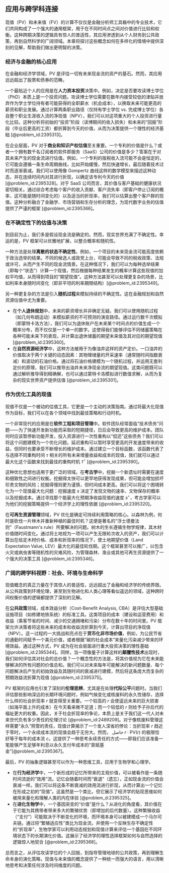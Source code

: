 ## 应用与跨学科连接

现值（PV）和未来值（FV）的计算不仅仅是金融分析师工具箱中的专业技术，它们共同构成了一个强大的通用框架，用于在不同时间点之间对价值进行比较和权衡。这种跨期决策的逻辑具有惊人的普适性，其应用渗透到从个人财务到公共政策，再到自然科学的广阔领域。本章将探讨这些概念如何在多样化的情境中提供深刻的见解，帮助我们做出更明智的决策。

### 经济与金融的核心应用

在金融和经济学领域，PV 是评估一切有未来现金流的资产的基石。然而，其应用远远超出了股票和债券的范畴。

一个最贴近个人的应用是在**人力资本投资**决策中。例如，决定是否要攻读博士学位（PhD）本质上是一个投资问题。攻读博士学位需要在数年内接受较低的津贴并放弃作为学士学位持有者可能获得的全职薪水（机会成本），以换取未来可能更高的薪资和职业发展。通过计算两条职业路径（仅持有学士学位 vs. 完成博士学位）各自整个职业生涯收入流的净现值（NPV），我们可以对这项重大的个人投资进行量化比较。这种分析将初始的“投资”阶段（读博期间的收入损失）和未来的“回报”阶段（毕业后更高的工资）都折算到今天的价值，从而为决策提供一个理性的经济基础 [@problem_id:2395313]。

在企业层面，PV 对于**商业和知识产权估值**至关重要。一个专利的价值是什么？或者一个拥有数千名订阅者的软件即服务（SaaS）公司的价值是多少？答案在于对其未来产生的现金流进行估值。例如，一个专利的版税收入流可能不会是恒定的，它可能会遵循一条生命周期曲线，比如开始缓慢，然后快速增长，最后随着技术过时而逐渐衰减。我们可以使用像 Gompertz 曲线这样的数学模型来描述这种动态，并在连续时间内对其进行折现，以确定该专利今天的价值 [@problem_id:2395328]。对于 SaaS 公司而言，其价值与客户基础的健康状况密切相关。通过综合考虑每个客户的收入贡献、客户流失率（即客户停止订阅的概率，这可能是随时间变化的）以及适当的折现率，我们可以估算出整个客户群的现值。这种分析融合了金融学、市场营销和生存分析的理念，为现代数字业务的估值提供了严谨的框架 [@problem_id:2395366]。

### 在不确定性下的估值与决策

到目前为止，我们多是假设现金流是确定的。然而，现实世界充满了不确定性。幸运的是，PV 框架可以优雅地扩展，以整合概率和随机性。

一种方法是处理**离散的状态不确定性**。例如，一个项目的未来现金流可能高度依赖于政治选举的结果。不同的候选人或政党上台，可能会导致不同的税收政策、法规或许可，从而产生不同的现金流情景。在这种情况下，我们可以为每种选举结果（即每个“状态”）计算一个现值，然后根据每种结果发生的概率计算这些现值的加权平均值，从而得到项目的“期望现值”。这种方法甚至可以处理更复杂的场景，比如利率本身随时间变化（即非平坦的利率期限结构）[@problem_id:2395349]。

另一种更复杂的方法是引入**随机过程**来模拟持续的不确定性。这在金融规划和自然资源估值中尤为重要。
*   在**个人退休规划**中，未来的薪资增长并非确定无疑。我们可以使用随机过程（如几何布朗运动）来模拟薪资的不可预测的演变路径。通过运行数千次模拟（即蒙特卡洛方法），我们可以为退休账户在未来某个时间点的价值生成一个概率分布，而不仅仅是一个单一的数字。这使得我们能够评估不同储蓄策略在各种可能未来下的表现，并计算出退休储蓄的期望未来值及其对应的期望现值 [@problem_id:2395360]。
*   在**自然资源经济学**中，这种方法被用于为像油井这样的资产定价。一口油井的价值取决于两个关键的动态因素：其物理储量的开采速率（通常随时间指数衰减）和波动的石油价格。通过将石油价格建模为一个随机过程，并运用无套利定价的原理，我们可以推导出油井未来净现金流的期望现值。这类问题既可以通过解析推导得到精确解，也可以通过蒙特卡洛模拟进行数值求解，从而为复杂的现实世界资产提供估值 [@problem_id:2395301]。

### 作为优化工具的现值

现值不仅是一个被动的估值工具，它更是一个主动的决策指南。通过将最大化现值作为目标，我们可以在各个领域中找到最佳策略和行动时机。

一个非常现代的应用是在**软件工程和项目管理**中。软件团队经常面临“技术债务”问题——为了快速开发新功能而采取的短期捷径，日后会导致更高的维护成本。团队何时应该暂停新功能开发，投入资源进行一次性重构以“偿还”这些债务？我们可以将这个问题建模为一个优化问题。延迟重构可以暂时享受更高的开发速度带来的收益，但同时也要承受不断增长的维护成本。通过建立一个目标函数，该函数代表了与选择不同重构时间 $\tau$ 相关的所有未来增量收益和成本的现值，我们就可以通过最大化这个函数来找到最佳的重构时机 $\tau^\star$ [@problem_id:2395390]。

这种优化思想也适用于更广泛的领域。在**考古学**中，挖掘一个新遗址时需要在速度和细致性之间进行权衡。挖掘得太快可以更早地获得发现成果，但可能会增加损坏珍贵文物的风险；挖掘得慢则更为谨慎，但时间成本更高。我们可以将这个困境转化为一个现值最大化问题：挖掘速度 $s$ 决定了发现文物的速率、文物保存的概率以及挖掘成本。通过寻找那个能最大化预期净收益现值的速度 $s^\star$，考古学家可以为他们的挖掘策略提供一个经济学上的理性依据 [@problem_id:2395320]。

在**可再生资源管理**领域，PV 优化是确定可持续利用策略的核心。以森林为例，何时是砍伐一片林木并重新种植的最佳时机？这便是著名的“浮士德曼法则”（Faustmann's rule）所要解决的问题。树木的生长遵循生物学规律，其木材价值随时间变化。通过将土地视为一项可以产生无限轮次收入的资产，我们可以计算出在给定木材价格、成本和折现率的情况下，使土地期望价值（Land Expectation Value, LEV）最大化的最佳轮伐期。这个框架甚至可以推广，以包含火灾或病虫害等随机性的灾难风险，为管理森林、渔业或其他可再生资源提供了一个强大的决策工具 [@problem_id:2395346]。

### 广阔的跨学科视野：社会、环境与生命科学

现值概念的真正力量在于其惊人的普适性，远远超出了金融和经济学的传统界限。从公共政策到环境伦理，甚至到生物进化和人类心理等看似遥远的领域，这种跨时间权衡价值的逻辑都提供了深刻的见解。

在**公共政策**领域，成本效益分析（Cost-Benefit Analysis, CBA）是评估大型基础设施项目（如修建地铁系统）的标准工具。这类项目的成本（建设和运营费用）和收益（乘客节省的时间、减少的交通拥堵和污染）分布在数十年的时间里。PV 框架允许决策者将这些未来的成本和收益流折算到今天，计算出项目的净现值（NPV）。这一过程的一大挑战和亮点在于**货币化非市场价值**，例如，为公民节省的通勤时间赋予一个美元价值，或者根据“碳的社会成本”来量化污染减少带来的环境效益。通过这种方式，PV 成为在社会层面进行重大投资决策的理性基础 [@problem_id:2395344]。同样，当一项像量子计算这样的**颠覆性技术**出现时，我们如何评估其对社会的总价值？一个概念性的方法是，将其价值视为它在未来能够解决的所有问题的价值总和。我们可以对未来每年可能解决的新问题数量、每个问题解决后产生的初始效益及其随时间的衰减进行建模，然后将这条庞大而复杂的预期效益流折算为现值 [@problem_id:2395375]。

PV 框架的应用也引发了深刻的**伦理思辨**，尤其是在处理**代际公平**问题时。当我们评估那些影响深远的长期环境问题时，例如气候变化或核废料的永久性储存，选择什么样的社会折现率 $r$ 就变得至关重要。一个较高的 $r$ 会使遥远未来的巨大损害（如海平面上升的成本）在今天看来微不足道；而一个较低的 $r$ 则给予子孙后代的福祉更大的权重。因此，关于社会折现率的争论，本质上是关于我们这一代人对未来世代负有多少责任的伦理讨论 [@problem_id:2489209]。对于像核废料管理这样需要“永久”照管的责任，现值计算揭示了一个发人深省的悖论：当折现率 $r$ 趋近于零时，一个永续成本流的现值会趋于无穷大。然而， حاصل $r \cdot \text{PV}(r)$ 的极限恰好等于每年的成本流 $c$。这提供了一种思考永续责任的方式——即我们应该准备一笔能够产生足够年利息以永久支付年成本的“禀赋基金”[@problem_id:2395367]。

最后，PV 的抽象逻辑甚至可以作为一种思维工具，应用于生物学和心理学。
*   在**行为经济学**中，一个新形成的记忆所带来的主观价值，可以被看作是一条随时间流逝的“效用”流。记忆会随着时间而“衰退”（遗忘），正如现金流的价值会衰减一样。我们可以将这条不断衰减的效用流进行折现，从而计算出一个记忆在形成之初的“现值”。这虽然是一个类比，但它展示了经济学的贴现思维如何被用来量化和理解人类的内在体验 [@problem_d:2395325]。
*   在**进化生物学**中，一个基因突变的“价值”是什么？从进化的角度看，其价值在于它能为其携带者带来多大的繁殖优势（即增加的后代数量）。这种繁殖收益（“支付”）可能取决于不断变化的环境，而环境本身可以被建模成一个马尔可夫链。通过将“繁殖适应性”类比为现金流，并使用一个反映生存不确定性的“折现率”，生物学家可以利用动态规划和现值计算来评估一个基因在不同环境状态下的长期演化价值。这展示了经济学的理性选择框架如何与自然选择的逻辑惊人地契合 [@problem_id:2395368]。

总而言之，从评估攻读学位的个人回报，到指导管理地球的公共政策，再到理解生命本身的演化策略，现值与未来值的概念提供了一种统一而强大的语言，用以清晰地思考和决策任何涉及时间维度的问题。